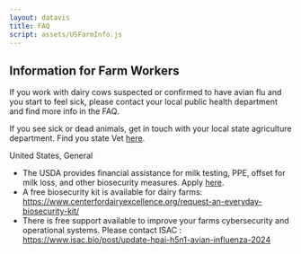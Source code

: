 ```yaml
---
layout: datavis
title: FAQ
script: assets/USFarmInfo.js
---
```


## Information for Farm Workers

If you work with dairy cows suspected or confirmed to have avian flu and you start to feel sick, please contact your local public health department and find more info in the FAQ.

If you see sick or dead animals, get in touch with your local state agriculture department. Find you state Vet [here](https://www.aphis.usda.gov/contact/animal-health?filter=report%20sick%20or%20dead%20livestock%2C%20aquatics%2C%20or%20poultry).

United States, General

* The USDA provides financial assistance for milk testing, PPE, offset for milk loss, and other biosecurity measures. Apply [here](https://www.aphis.usda.gov/livestock-poultry-disease/avian/avian-influenza/hpai-detections/livestock/financial-assistance).  
* A free biosecurity kit is available for dairy farms: https://www.centerfordairyexcellence.org/request-an-everyday-biosecurity-kit/  
* There is free support available to improve your farms cybersecurity and operational systems. Please contact ISAC : https://www.isac.bio/post/update-hpai-h5n1-avian-influenza-2024

<div id="container1" style="width: 100%; height: 500px;"></div>
<div id="container2"></div>

<script>
    document.addEventListener("DOMContentLoaded", function() {
        initializeMap('container1', 'container2');
    });
</script>